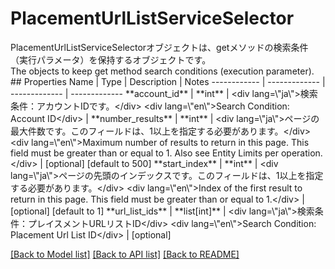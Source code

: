 # PlacementUrlListServiceSelector

<div lang=\"ja\">PlacementUrlListServiceSelectorオブジェクトは、getメソッドの検索条件（実行パラメータ）を保持するオブジェクトです。</div> <div lang=\"en\">The objects to keep get method search conditions (execution parameter).</div> 
## Properties
Name | Type | Description | Notes
------------ | ------------- | ------------- | -------------
**account_id** | **int** | &lt;div lang&#x3D;\&quot;ja\&quot;&gt;検索条件：アカウントIDです。&lt;/div&gt; &lt;div lang&#x3D;\&quot;en\&quot;&gt;Search Condition: Account ID&lt;/div&gt;  | 
**number_results** | **int** | &lt;div lang&#x3D;\&quot;ja\&quot;&gt;ページの最大件数です。このフィールドは、1以上を指定する必要があります。&lt;/div&gt; &lt;div lang&#x3D;\&quot;en\&quot;&gt;Maximum number of results to return in this page. This field must be greater than or equal to 1. Also see Entity Limits per operation.&lt;/div&gt;  | [optional] [default to 500]
**start_index** | **int** | &lt;div lang&#x3D;\&quot;ja\&quot;&gt;ページの先頭のインデックスです。このフィールドは、1以上を指定する必要があります。&lt;/div&gt; &lt;div lang&#x3D;\&quot;en\&quot;&gt;Index of the first result to return in this page. This field must be greater than or equal to 1.&lt;/div&gt;  | [optional] [default to 1]
**url_list_ids** | **list[int]** | &lt;div lang&#x3D;\&quot;ja\&quot;&gt;検索条件：プレイスメントURLリストID&lt;/div&gt; &lt;div lang&#x3D;\&quot;en\&quot;&gt;Search Condition: Placement Url List ID&lt;/div&gt;  | [optional] 

[[Back to Model list]](../README.md#documentation-for-models) [[Back to API list]](../README.md#documentation-for-api-endpoints) [[Back to README]](../README.md)



